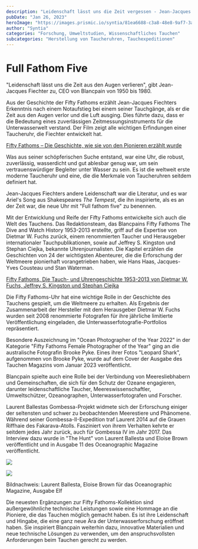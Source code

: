 ```yaml
---
description: "Leidenschaft lässt uns die Zeit vergessen - Jean-Jacques Fiechter"
pubDate: "Jan 26, 2023"
heroImage: "https://images.prismic.io/syntia/81ea6688-c3a8-48e8-9af7-3a0fd0d3ebe1_cnxdu2eux0f.jpg?auto=compress,format"
author: "Syntia"
categories: "Forschung, Umweltstudien, Wissenschaftliches Tauchen"
subcategories: "Herstellung von Taucheruhren, Tauchexpeditionen"
---
```


# **Full Fathom Five**

"Leidenschaft lässt uns die Zeit aus den Augen verlieren", gibt Jean-Jacques Fiechter zu, CEO von Blancpain von 1950 bis 1980.

Aus der Geschichte der Fifty Fathoms erzählt Jean-Jacques Fiechters Erkenntnis nach einem Notaufstieg bei einem seiner Tauchgänge, als er die Zeit aus den Augen verlor und die Luft ausging. Dies führte dazu, dass er die Bedeutung eines zuverlässigen Zeitmessungsinstruments für die Unterwasserwelt verstand. Der Film zeigt alle wichtigen Erfindungen einer Taucheruhr, die Fiechter entwickelt hat.

[Fifty Fathoms – Die Geschichte, wie sie von den Pionieren erzählt wurde](https://www.blancpain.com/en/fifty-fathoms-collection/history/no-rad-2021#documentary)

Was aus seiner schöpferischen Suche entstand, war eine Uhr, die robust, zuverlässig, wasserdicht und gut ablesbar genug war, um sein vertrauenswürdiger Begleiter unter Wasser zu sein. Es ist die weltweit erste moderne Taucheruhr und eine, die die Merkmale von Taucheruhren seitdem definiert hat.

Jean-Jacques Fiechters andere Leidenschaft war die Literatur, und es war Ariel's Song aus Shakespeares _The Tempest_, die ihn inspirierte, als es an der Zeit war, die neue Uhr mit "Full fathom five" zu benennen.

Mit der Entwicklung und Reife der Fifty Fathoms entwickelte sich auch die Welt des Tauchens. Das Redaktionsteam, das Blancpains Fifty Fathoms The Dive and Watch History 1953-2013 erstellte, griff auf die Expertise von Dietmar W. Fuchs zurück, einem renommierten Taucher und Herausgeber internationaler Tauchpublikationen, sowie auf Jeffrey S. Kingston und Stephan Ciejka, bekannte Uhrenjournalisten. Die Kapitel erzählen die Geschichten von 24 der wichtigsten Abenteurer, die die Erforschung der Weltmeere pionierhaft vorangetrieben haben, wie Hans Haas, Jacques-Yves Cousteau und Stan Waterman.

[Fifty Fathoms, Die Tauch- und Uhrengeschichte 1953-2013 von Dietmar W. Fuchs, Jeffrey S. Kingston und Stephan Ciejka](https://watchprint.com/de/blancpain/280-fifty-fathoms-the-dive-and-watch-history-1953-2013.html)

Die Fifty Fathoms-Uhr hat eine wichtige Rolle in der Geschichte des Tauchens gespielt, um die Weltmeere zu erhalten. Als Ergebnis der Zusammenarbeit der Hersteller mit dem Herausgeber Dietmar W. Fuchs wurden seit 2008 renommierte Fotografen für ihre jährliche limitierte Veröffentlichung eingeladen, die Unterwasserfotografie-Portfolios repräsentiert.

Besondere Auszeichnung im "Ocean Photographer of the Year 2022" in der Kategorie "Fifty Fathoms Female Photographer of the Year" ging an die australische Fotografin Brooke Pyke. Eines ihrer Fotos "Leopard Shark", aufgenommen von Brooke Pyke, wurde auf dem Cover der Ausgabe des Tauchen Magazins vom Januar 2023 veröffentlicht.

Blancpain spielte auch eine Rolle bei der Verbindung von Meeresliebhabern und Gemeinschaften, die sich für den Schutz der Ozeane engagieren, darunter leidenschaftliche Taucher, Meereswissenschaftler, Umweltschützer, Ozeanographen, Unterwasserfotografen und Forscher.

Laurent Ballestas Gombessa-Projekt widmete sich der Erforschung einiger der seltensten und schwer zu beobachtenden Meerestiere und Phänomene. Während seiner Gombessa-II-Expedition traf Laurent 2014 auf die Grauen Riffhaie des Fakarava-Atolls. Fasziniert von ihrem Verhalten kehrte er seitdem jedes Jahr zurück, auch für Gombessa IV im Jahr 2017. Das Interview dazu wurde in "The Hunt" von Laurent Ballesta und Eloise Brown veröffentlicht und in Ausgabe 11 des Oceanographic Magazine veröffentlicht.

![](https://images.prismic.io/syntia/30f27772-ad4c-4315-bbbb-981e15442055_cnxdu4qob07.jpg?auto=compress,format)

![](https://images.prismic.io/syntia/81ea6688-c3a8-48e8-9af7-3a0fd0d3ebe1_cnxdu2eux0f.jpg?auto=compress,format)

Bildnachweis: Laurent Ballesta, Eloise Brown für das Oceanographic Magazine, Ausgabe Elf

Die neuesten Ergänzungen zur Fifty Fathoms-Kollektion sind außergewöhnliche technische Leistungen sowie eine Hommage an die Pioniere, die das Tauchen möglich gemacht haben. Es ist ihre Leidenschaft und Hingabe, die eine ganz neue Ära der Unterwasserforschung eröffnet haben. Sie inspiriert Blancpain weiterhin dazu, innovative Materialien und neue technische Lösungen zu verwenden, um den anspruchsvollsten Anforderungen beim Tauchen gerecht zu werden.